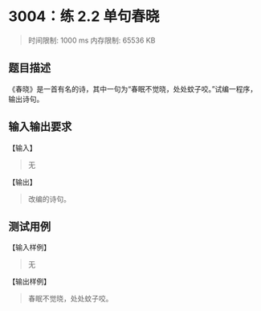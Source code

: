 # 3004：练 2.2 单句春晓

> 时间限制: 1000 ms
> 内存限制: 65536 KB

## 题目描述

《春晓》是一首有名的诗，其中一句为“春眠不觉晓，处处蚊子咬。”试编一程序，输出诗句。

## 输入输出要求

【输入】

> 无

【输出】

> 改编的诗句。

## 测试用例

【输入样例】

> 无

【输出样例】

> 春眠不觉晓，处处蚊子咬。

